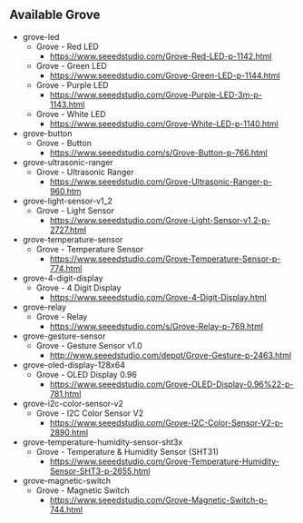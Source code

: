 ## Available Grove

* grove-led
    * Grove - Red LED
        * https://www.seeedstudio.com/Grove-Red-LED-p-1142.html
    * Grove - Green LED
        * https://www.seeedstudio.com/Grove-Green-LED-p-1144.html
    * Grove - Purple LED
        * https://www.seeedstudio.com/Grove-Purple-LED-3m-p-1143.html
    * Grove - White LED
        * https://www.seeedstudio.com/Grove-White-LED-p-1140.html
* grove-button
    * Grove - Button
        * https://www.seeedstudio.com/s/Grove-Button-p-766.html
* grove-ultrasonic-ranger
    * Grove - Ultrasonic Ranger
        * https://www.seeedstudio.com/Grove-Ultrasonic-Ranger-p-960.htm
* grove-light-sensor-v1_2
    * Grove - Light Sensor
        * https://www.seeedstudio.com/Grove-Light-Sensor-v1.2-p-2727.html
* grove-temperature-sensor
    * Grove - Temperature Sensor
        * https://www.seeedstudio.com/Grove-Temperature-Sensor-p-774.html
* grove-4-digit-display
    * Grove - 4 Digit Display
        * https://www.seeedstudio.com/Grove-4-Digit-Display.html
* grove-relay
    * Grove - Relay
        * https://www.seeedstudio.com/s/Grove-Relay-p-769.html
* grove-gesture-sensor
    * Grove - Gesture Sensor v1.0
        * http://www.seeedstudio.com/depot/Grove-Gesture-p-2463.html
* grove-oled-display-128x64
    * Grove - OLED Display 0.96
        * https://www.seeedstudio.com/Grove-OLED-Display-0.96%22-p-781.html
* grove-i2c-color-sensor-v2
    * Grove - I2C Color Sensor V2
        * https://www.seeedstudio.com/Grove-I2C-Color-Sensor-V2-p-2890.html
* grove-temperature-humidity-sensor-sht3x
    * Grove - Temperature & Humidity Sensor (SHT31) 
        * https://www.seeedstudio.com/Grove-Temperature-Humidity-Sensor-SHT3-p-2655.html
* grove-magnetic-switch
    * Grove - Magnetic Switch
        * https://www.seeedstudio.com/Grove-Magnetic-Switch-p-744.html


